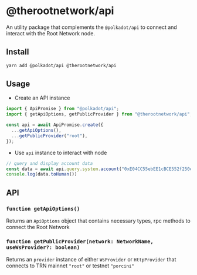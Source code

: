 # @therootnetwork/api

An utility package that complements the `@polkadot/api` to connect and interact with the Root Network node.

## Install

```bash
yarn add @polkadot/api @therootnetwork/api
```

## Usage

- Create an API instance

```typescript
import { ApiPromise } from "@polkadot/api";
import { getApiOptions, getPublicProvider } from "@therootnetwork/api";

const api = await ApiPromise.create({
  ...getApiOptions(),
  ...getPublicProvider("root"),
});
```

- Use `api` instance to interact with node

```typescript
// query and display account data
const data = await api.query.system.account("0xE04CC55ebEE1cBCE552f250e85c57B70B2E2625b");
console.log(data.toHuman())
```

## API

### `function getApiOptions()`

Returns an `ApiOptions` object that contains necessary types, rpc methods to connect the Root Network

### `function getPublicProvider(network: NetworkName, useWsProvider?: boolean)`

Returns an `provider` instance of either `WsProvider` or `HttpProvider` that connects to TRN mainnet `"root"` or testnet `"porcini"`